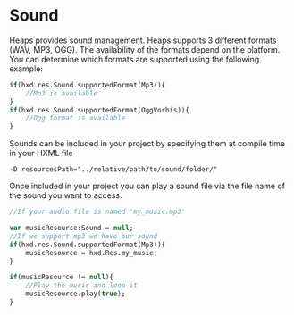 # Sound

Heaps provides sound management. Heaps supports 3 different formats (WAV, MP3, OGG).  The availability of the formats depend on the platform. You can determine which formats are supported using the following example:

```haxe
if(hxd.res.Sound.supportedFormat(Mp3)){
    //Mp3 is available
}
if(hxd.res.Sound.supportedFormat(OggVorbis)){
    //Ogg format is available
}
```

Sounds can be included in your project by specifying them at compile time in your HXML file

```hxml
-D resourcesPath="../relative/path/to/sound/folder/"
```

Once included in your project you can play a sound file via the file name of the sound you want to access.

```haxe
//If your audio file is named 'my_music.mp3'

var musicResource:Sound = null;
//If we support mp3 we have our sound
if(hxd.res.Sound.supportedFormat(Mp3)){
    musicResource = hxd.Res.my_music;
}

if(musicResource != null){
    //Play the music and loop it
    musicResource.play(true);
}
```
